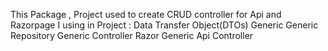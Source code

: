 This Package , Project used to create CRUD controller for Api and Razorpage 
I using in Project : 
 Data Transfer Object(DTOs) Generic
 Generic Repository
 Generic Controller Razor 
 Generic Api Controller